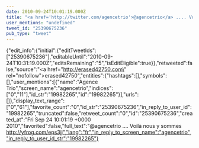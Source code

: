```yaml
---
date: 2010-09-24T10:01:19.000Z
title: "<a href='http://twitter.com/agencetrio'>@agencetrio</a> .... Voilà nous y sommes  http://yfrog.com/eps3jj″"
user_mentions: "undefined"
tweet_id: "25390675236"
pub_type: "tweet"
---
```

{"edit_info":{"initial":{"editTweetIds":["25390675236"],"editableUntil":"2010-09-24T10:31:19.000Z","editsRemaining":"5","isEditEligible":true}},"retweeted":false,"source":"<a href=\"http://erased42750.com\" rel=\"nofollow\">erased42750</a>","entities":{"hashtags":[],"symbols":[],"user_mentions":[{"name":"Agence Trio","screen_name":"agencetrio","indices":["0","11"],"id_str":"19982265","id":"19982265"}],"urls":[]},"display_text_range":["0","61"],"favorite_count":"0","id_str":"25390675236","in_reply_to_user_id":"19982265","truncated":false,"retweet_count":"0","id":"25390675236","created_at":"Fri Sep 24 10:01:19 +0000 2010","favorited":false,"full_text":"@agencetrio .... Voilà nous y sommes  http://yfrog.com/eps3jj","lang":"fr","in_reply_to_screen_name":"agencetrio","in_reply_to_user_id_str":"19982265"}
